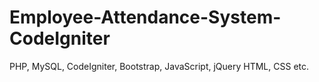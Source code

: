# Employee-Attendance-System-CodeIgniter
PHP, MySQL, CodeIgniter, Bootstrap, JavaScript, jQuery HTML, CSS etc.
